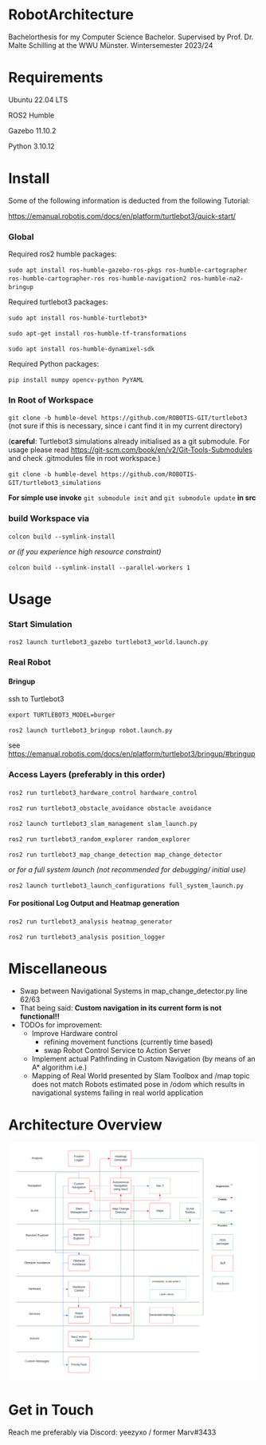 # RobotArchitecture
Bachelorthesis for my Computer Science Bachelor. Supervised by Prof. Dr. Malte Schilling at the WWU Münster. Wintersemester 2023/24 


# Requirements
Ubuntu 22.04 LTS

ROS2 Humble

Gazebo 11.10.2

Python 3.10.12


# Install

Some of the following information is deducted from the following Tutorial:

https://emanual.robotis.com/docs/en/platform/turtlebot3/quick-start/



### Global

Required ros2 humble packages:

`sudo apt install ros-humble-gazebo-ros-pkgs ros-humble-cartographer ros-humble-cartographer-ros ros-humble-navigation2 ros-humble-na2-bringup`

Required turtlebot3 packages:

`sudo apt install ros-humble-turtlebot3*` 

`sudo apt-get install ros-humble-tf-transformations`

`sudo apt install ros-humble-dynamixel-sdk`

Required Python packages:

`pip install numpy opencv-python PyYAML`



### In Root of Workspace 

`git clone -b humble-devel https://github.com/ROBOTIS-GIT/turtlebot3` (not sure if this is necessary, since i cant find it in my current directory)

(**careful**: Turtlebot3 simulations already initialised as a git submodule. For usage please read https://git-scm.com/book/en/v2/Git-Tools-Submodules and check .gitmodules file in root workspace.)

`git clone -b humble-devel https://github.com/ROBOTIS-GIT/turtlebot3_simulations` 

**For simple use invoke**
`git submodule init` and `git submodule update` **in src** 


### build Workspace via

`colcon build --symlink-install`

*or (if you experience high resource constraint)*

`colcon build --symlink-install --parallel-workers 1`

# Usage

### Start Simulation

`ros2 launch turtlebot3_gazebo turtlebot3_world.launch.py`


### Real Robot

#### Bringup

ssh to Turtlebot3

`export TURTLEBOT3_MODEL=burger`

`ros2 launch turtlebot3_bringup robot.launch.py`

see https://emanual.robotis.com/docs/en/platform/turtlebot3/bringup/#bringup


### Access Layers (preferably in this order)

`ros2 run turtlebot3_hardware_control hardware_control`

`ros2 run turtlebot3_obstacle_avoidance obstacle avoidance`

`ros2 launch turtlebot3_slam_management slam_launch.py`

`ros2 run turtlebot3_random_explorer random_explorer`

`ros2 run turtlebot3_map_change_detection map_change_detector`



*or for a full system launch (not recommended for debugging/ initial use)*

`ros2 launch turtlebot3_launch_configurations full_system_launch.py`

#### For positional Log Output and Heatmap generation

`ros2 run turtlebot3_analysis heatmap_generator`

`ros2 run turtlebot3_analysis position_logger`



# Miscellaneous

- Swap between Navigational Systems in map_change_detector.py line 62/63
- That being said: **Custom navigation in its current form is not functional!!** 
- TODOs for improvement:
    - Improve Hardware control
        - refining movement functions (currently time based)
        - swap Robot Control Service to Action Server
    - Implement actual Pathfinding in Custom Navigation (by means of an A* algorithm i.e.) 
    - Mapping of Real World presented by Slam Toolbox and /map topic does not match Robots estimated pose in /odom which results in navigational systems failing in real world application


# Architecture Overview

![Architecture](/Writing/Thesis/Graphics/ArchitectureOverview.jpeg "Architecture Overview")


# Get in Touch

Reach me preferably via Discord: yeezyxo / former Marv#3433











